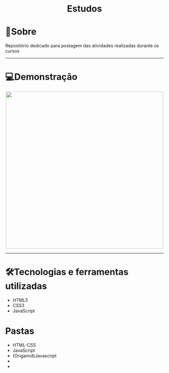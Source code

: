 
# <div align="center"> Estudos </div>

<h1> 📖Sobre </h1>

<p> Repositório dedicado para postagem das atividades realizadas durante os cursos </p> 

<hr>

<h1> 💻Demonstração </h1>

<div align="center"><img src="https://user-images.githubusercontent.com/103068974/233817764-1db3b1b9-48e4-468a-9676-4d6675d23f75.png" width="500px"> </div>


<hr>

<h1> 🛠Tecnologias e ferramentas utilizadas </h1>

<ul>
  <li> HTML5 </li>
  <li> CSS3 </li>
  <li> JavaScript </li>
</ul>

<h1> Pastas </h1>
<ul>
  <li> <a url="https://kaiki-oliveira.github.io/Atividades/HTML-CSS.html">HTML-CSS </a> </li>
  <li> <a url="">JavaScript </a> </li>
  <li> <a url="">(Origamid)Javascript </a> </li>
  <li> <a url=""> </a> </li>
  <li> <a url=""> </a> </li>
</ul>

 
